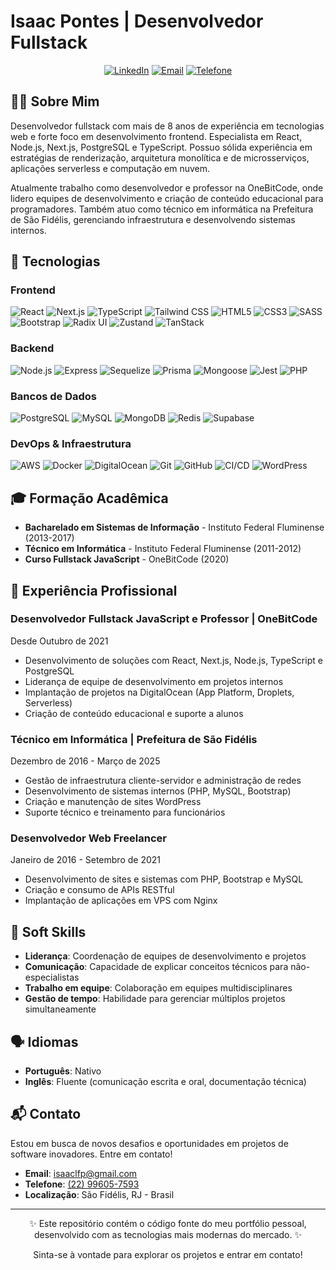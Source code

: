 # Isaac Pontes | Desenvolvedor Fullstack

<div align="center">
  
[![LinkedIn](https://img.shields.io/badge/LinkedIn-isaaclarrubia-blue?style=flat-square&logo=linkedin)](https://linkedin.com/in/isaac-pontes)
[![Email](https://img.shields.io/badge/Email-isaaclfp%40gmail.com-red?style=flat-square&logo=gmail)](mailto:isaaclfpontes@gmail.com)
[![Telefone](https://img.shields.io/badge/Telefone-%2B55%2022%2099605--7593-green?style=flat-square&logo=whatsapp)](tel:+5522996057593)

</div>

## 👨‍💻 Sobre Mim

Desenvolvedor fullstack com mais de 8 anos de experiência em tecnologias web e forte foco em desenvolvimento frontend. Especialista em React, Node.js, Next.js, PostgreSQL e TypeScript. Possuo sólida experiência em estratégias de renderização, arquitetura monolítica e de microsserviços, aplicações serverless e computação em nuvem.

Atualmente trabalho como desenvolvedor e professor na OneBitCode, onde lidero equipes de desenvolvimento e criação de conteúdo educacional para programadores. Também atuo como técnico em informática na Prefeitura de São Fidélis, gerenciando infraestrutura e desenvolvendo sistemas internos.

## 🚀 Tecnologias

### Frontend

![React](https://img.shields.io/badge/-React-61DAFB?style=flat-square&logo=react&logoColor=black)
![Next.js](https://img.shields.io/badge/-Next.js-000000?style=flat-square&logo=next.js)
![TypeScript](https://img.shields.io/badge/-TypeScript-3178C6?style=flat-square&logo=typescript&logoColor=white)
![Tailwind CSS](https://img.shields.io/badge/-Tailwind-38B2AC?style=flat-square&logo=tailwind-css&logoColor=white)
![HTML5](https://img.shields.io/badge/-HTML5-E34F26?style=flat-square&logo=html5&logoColor=white)
![CSS3](https://img.shields.io/badge/-CSS3-1572B6?style=flat-square&logo=css3)
![SASS](https://img.shields.io/badge/-SASS-CC6699?style=flat-square&logo=sass&logoColor=white)
![Bootstrap](https://img.shields.io/badge/-Bootstrap-7952B3?style=flat-square&logo=bootstrap&logoColor=white)
![Radix UI](https://img.shields.io/badge/-Radix%20UI-161618?style=flat-square&logo=radix-ui&logoColor=white)
![Zustand](https://img.shields.io/badge/-Zustand-brown?style=flat-square)
![TanStack](https://img.shields.io/badge/-TanStack-FF4154?style=flat-square)

### Backend

![Node.js](https://img.shields.io/badge/-Node.js-339933?style=flat-square&logo=node.js&logoColor=white)
![Express](https://img.shields.io/badge/-Express-000000?style=flat-square&logo=express)
![Sequelize](https://img.shields.io/badge/-Sequelize-52B0E7?style=flat-square&logo=sequelize&logoColor=white)
![Prisma](https://img.shields.io/badge/-Prisma-2D3748?style=flat-square&logo=prisma&logoColor=white)
![Mongoose](https://img.shields.io/badge/-Mongoose-880000?style=flat-square&logo=mongoose)
![Jest](https://img.shields.io/badge/-Jest-C21325?style=flat-square&logo=jest&logoColor=white)
![PHP](https://img.shields.io/badge/-PHP-777BB4?style=flat-square&logo=php&logoColor=white)

### Bancos de Dados

![PostgreSQL](https://img.shields.io/badge/-PostgreSQL-336791?style=flat-square&logo=postgresql&logoColor=white)
![MySQL](https://img.shields.io/badge/-MySQL-4479A1?style=flat-square&logo=mysql&logoColor=white)
![MongoDB](https://img.shields.io/badge/-MongoDB-47A248?style=flat-square&logo=mongodb&logoColor=white)
![Redis](https://img.shields.io/badge/-Redis-DC382D?style=flat-square&logo=redis&logoColor=white)
![Supabase](https://img.shields.io/badge/-Supabase-3ECF8E?style=flat-square&logo=supabase&logoColor=white)

### DevOps & Infraestrutura

![AWS](https://img.shields.io/badge/-AWS-232F3E?style=flat-square&logo=amazon-aws)
![Docker](https://img.shields.io/badge/-Docker-2496ED?style=flat-square&logo=docker&logoColor=white)
![DigitalOcean](https://img.shields.io/badge/-DigitalOcean-0080FF?style=flat-square&logo=digitalocean&logoColor=white)
![Git](https://img.shields.io/badge/-Git-F05032?style=flat-square&logo=git&logoColor=white)
![GitHub](https://img.shields.io/badge/-GitHub-181717?style=flat-square&logo=github)
![CI/CD](https://img.shields.io/badge/-CI%2FCD-4285F4?style=flat-square&logo=jenkins&logoColor=white)
![WordPress](https://img.shields.io/badge/-WordPress-21759B?style=flat-square&logo=wordpress&logoColor=white)

## 🎓 Formação Acadêmica

- **Bacharelado em Sistemas de Informação** - Instituto Federal Fluminense (2013-2017)
- **Técnico em Informática** - Instituto Federal Fluminense (2011-2012)
- **Curso Fullstack JavaScript** - OneBitCode (2020)

## 💼 Experiência Profissional

### Desenvolvedor Fullstack JavaScript e Professor | OneBitCode

Desde Outubro de 2021

- Desenvolvimento de soluções com React, Next.js, Node.js, TypeScript e PostgreSQL
- Liderança de equipe de desenvolvimento em projetos internos
- Implantação de projetos na DigitalOcean (App Platform, Droplets, Serverless)
- Criação de conteúdo educacional e suporte a alunos

### Técnico em Informática | Prefeitura de São Fidélis

Dezembro de 2016 - Março de 2025

- Gestão de infraestrutura cliente-servidor e administração de redes
- Desenvolvimento de sistemas internos (PHP, MySQL, Bootstrap)
- Criação e manutenção de sites WordPress
- Suporte técnico e treinamento para funcionários

### Desenvolvedor Web Freelancer

Janeiro de 2016 - Setembro de 2021

- Desenvolvimento de sites e sistemas com PHP, Bootstrap e MySQL
- Criação e consumo de APIs RESTful
- Implantação de aplicações em VPS com Nginx

## 🌟 Soft Skills

- **Liderança**: Coordenação de equipes de desenvolvimento e projetos
- **Comunicação**: Capacidade de explicar conceitos técnicos para não-especialistas
- **Trabalho em equipe**: Colaboração em equipes multidisciplinares
- **Gestão de tempo**: Habilidade para gerenciar múltiplos projetos simultaneamente

## 🗣️ Idiomas

- **Português**: Nativo
- **Inglês**: Fluente (comunicação escrita e oral, documentação técnica)

## 📬 Contato

Estou em busca de novos desafios e oportunidades em projetos de software inovadores. Entre em contato!

- **Email**: [isaaclfp@gmail.com](mailto:isaaclfp@gmail.com)
- **Telefone**: [(22) 99605-7593](tel:+5522996057593)
- **Localização**: São Fidélis, RJ - Brasil

---

<div align="center">
  <p>✨ Este repositório contém o código fonte do meu portfólio pessoal, desenvolvido com as tecnologias mais modernas do mercado. ✨</p>
  <p>Sinta-se à vontade para explorar os projetos e entrar em contato!</p>
</div>
